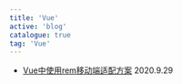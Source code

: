 ```yaml
---
title: 'Vue'
active: 'blog'
catalogue: true
tag: 'Vue'
---
```


- [Vue中使用rem移动端适配方案](./libs/rem) <Tag>2020.9.29</Tag> 
